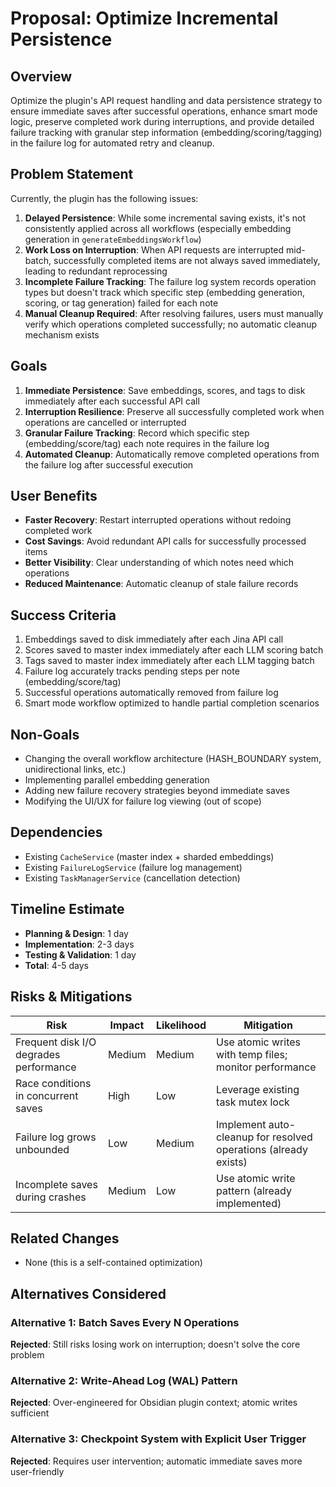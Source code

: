 # Proposal: Optimize Incremental Persistence

## Overview

Optimize the plugin's API request handling and data persistence strategy to ensure immediate saves after successful operations, enhance smart mode logic, preserve completed work during interruptions, and provide detailed failure tracking with granular step information (embedding/scoring/tagging) in the failure log for automated retry and cleanup.

## Problem Statement

Currently, the plugin has the following issues:

1. **Delayed Persistence**: While some incremental saving exists, it's not consistently applied across all workflows (especially embedding generation in `generateEmbeddingsWorkflow`)
2. **Work Loss on Interruption**: When API requests are interrupted mid-batch, successfully completed items are not always saved immediately, leading to redundant reprocessing
3. **Incomplete Failure Tracking**: The failure log system records operation types but doesn't track which specific step (embedding generation, scoring, or tag generation) failed for each note
4. **Manual Cleanup Required**: After resolving failures, users must manually verify which operations completed successfully; no automatic cleanup mechanism exists

## Goals

1. **Immediate Persistence**: Save embeddings, scores, and tags to disk immediately after each successful API call
2. **Interruption Resilience**: Preserve all successfully completed work when operations are cancelled or interrupted
3. **Granular Failure Tracking**: Record which specific step (embedding/score/tag) each note requires in the failure log
4. **Automated Cleanup**: Automatically remove completed operations from the failure log after successful execution

## User Benefits

- **Faster Recovery**: Restart interrupted operations without redoing completed work
- **Cost Savings**: Avoid redundant API calls for successfully processed items
- **Better Visibility**: Clear understanding of which notes need which operations
- **Reduced Maintenance**: Automatic cleanup of stale failure records

## Success Criteria

1. Embeddings saved to disk immediately after each Jina API call
2. Scores saved to master index immediately after each LLM scoring batch
3. Tags saved to master index immediately after each LLM tagging batch
4. Failure log accurately tracks pending steps per note (embedding/score/tag)
5. Successful operations automatically removed from failure log
6. Smart mode workflow optimized to handle partial completion scenarios

## Non-Goals

- Changing the overall workflow architecture (HASH_BOUNDARY system, unidirectional links, etc.)
- Implementing parallel embedding generation
- Adding new failure recovery strategies beyond immediate saves
- Modifying the UI/UX for failure log viewing (out of scope)

## Dependencies

- Existing `CacheService` (master index + sharded embeddings)
- Existing `FailureLogService` (failure log management)
- Existing `TaskManagerService` (cancellation detection)

## Timeline Estimate

- **Planning & Design**: 1 day
- **Implementation**: 2-3 days
- **Testing & Validation**: 1 day
- **Total**: 4-5 days

## Risks & Mitigations

| Risk | Impact | Likelihood | Mitigation |
|------|--------|------------|------------|
| Frequent disk I/O degrades performance | Medium | Medium | Use atomic writes with temp files; monitor performance |
| Race conditions in concurrent saves | High | Low | Leverage existing task mutex lock |
| Failure log grows unbounded | Low | Medium | Implement auto-cleanup for resolved operations (already exists) |
| Incomplete saves during crashes | Medium | Low | Use atomic write pattern (already implemented) |

## Related Changes

- None (this is a self-contained optimization)

## Alternatives Considered

### Alternative 1: Batch Saves Every N Operations
**Rejected**: Still risks losing work on interruption; doesn't solve the core problem

### Alternative 2: Write-Ahead Log (WAL) Pattern
**Rejected**: Over-engineered for Obsidian plugin context; atomic writes sufficient

### Alternative 3: Checkpoint System with Explicit User Trigger
**Rejected**: Requires user intervention; automatic immediate saves more user-friendly

